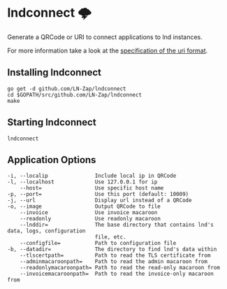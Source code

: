 # lndconnect 🌩

Generate a QRCode or URI to connect applications to lnd instances.

For more information take a look at the [specification of the uri format](lnd_connect_uri.md).

## Installing lndconnect

```
go get -d github.com/LN-Zap/lndconnect
cd $GOPATH/src/github.com/LN-Zap/lndconnect
make
```

## Starting lndconnect

```
lndconnect
```

## Application Options

```
-i, --localip               Include local ip in QRCode
-l, --localhost             Use 127.0.0.1 for ip
    --host=                 Use specific host name
-p, --port=                 Use this port (default: 10009)
-j, --url                   Display url instead of a QRCode
-o, --image                 Output QRCode to file
    --invoice               Use invoice macaroon
    --readonly              Use readonly macaroon
    --lnddir=               The base directory that contains lnd's data, logs, configuration
                            file, etc.
    --configfile=           Path to configuration file
-b, --datadir=              The directory to find lnd's data within
    --tlscertpath=          Path to read the TLS certificate from
    --adminmacaroonpath=    Path to read the admin macaroon from
    --readonlymacaroonpath= Path to read the read-only macaroon from
    --invoicemacaroonpath=  Path to read the invoice-only macaroon from
```
